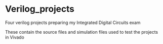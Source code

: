 # Verilog_projects
Four verilog projects preparing my Integrated Digital Circuits exam

These contain the source files and simulation files used to test the projects in Vivado 
